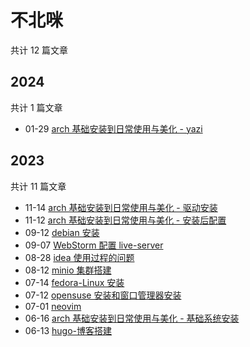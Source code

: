 # 不北咪

共计 12 篇文章

## 2024

共计 1 篇文章

- 01-29 [arch 基础安装到日常使用与美化 - yazi](https://roukaixin.github.io/posts/arch/arch-software-yazi/ "2024-01-29 23:00:00")

## 2023

共计 11 篇文章

- 11-14 [arch 基础安装到日常使用与美化 - 驱动安装](https://roukaixin.github.io/posts/arch/arch-drive-install/ "2023-11-14 21:00:00")
- 11-12 [arch 基础安装到日常使用与美化 - 安装后配置](https://roukaixin.github.io/posts/arch/arch-config-install/ "2023-11-12 21:00:00")
- 09-12 [debian 安装](https://roukaixin.github.io/posts/debian-linux-%E5%AE%89%E8%A3%85/ "2023-09-12 20:31:00")
- 09-07 [WebStorm 配置 live-server](https://roukaixin.github.io/posts/web-storm%E9%85%8D%E7%BD%AE-live-server/ "2023-09-07 22:36:00")
- 08-28 [idea 使用过程的问题](https://roukaixin.github.io/posts/idea-%E4%BD%BF%E7%94%A8%E9%97%AE%E9%A2%98/ "2023-08-28 20:43:46")
- 08-12 [minio 集群搭建](https://roukaixin.github.io/posts/minio-%E9%9B%86%E7%BE%A4%E9%83%A8%E7%BD%B2/ "2023-08-12 11:25:46")
- 07-14 [fedora-Linux 安装](https://roukaixin.github.io/posts/fedora-linux/ "2023-07-14 19:13:00")
- 07-12 [opensuse 安装和窗口管理器安装](https://roukaixin.github.io/posts/open-suse/ "2023-07-12 20:00:00")
- 07-01 [neovim](https://roukaixin.github.io/posts/neovim/ "2023-07-01 23:45:46")
- 06-16 [arch 基础安装到日常使用与美化 - 基础系统安装](https://roukaixin.github.io/posts/arch/arch-basic-install/ "2023-06-16 23:29:46")
- 06-13 [hugo-博客搭建](https://roukaixin.github.io/posts/hugo-%E5%8D%9A%E5%AE%A2%E6%90%AD%E5%BB%BA/ "2023-06-13 19:10:46")

